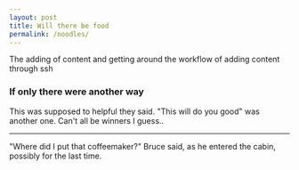 ```yaml
---
layout: post
title: Will there be food
permalink: /noodles/
---
```


The adding of content and getting around the workflow of adding content through ssh

### If only there were another way

This was supposed to helpful they said. "This will do you good" was another one. Can't all be winners I guess..

***

"Where did I put that coffeemaker?" Bruce said, as he entered the cabin, possibly for the last time.
